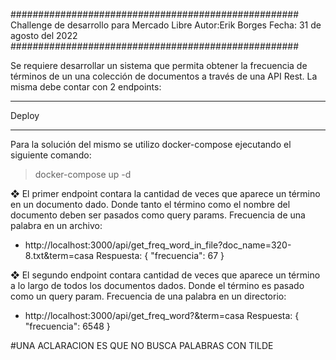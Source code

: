 ####################################################
Challenge de desarrollo para Mercado Libre 
Autor:Erik Borges
Fecha: 31 de agosto del 2022
####################################################

Se requiere desarrollar un sistema que permita obtener la frecuencia de términos de un una
colección de documentos a través de una API Rest. La misma debe contar con 2 endpoints:


******************************************
Deploy
******************************************

Para la solución del mismo se utilizo docker-compose ejecutando el siguiente comando:
> docker-compose up -d

❖ El primer endpoint contara la cantidad de veces que aparece un término en un documento
dado. Donde tanto el término como el nombre del documento deben ser pasados
como query params.
Frecuencia de una palabra en un archivo:
- http://localhost:3000/api/get_freq_word_in_file?doc_name=320-8.txt&term=casa
Respuesta: { "frecuencia": 67 }


❖ El segundo endpoint contara cantidad de veces que aparece un término a lo largo de todos
los documentos dados. Donde el término es pasado como un query param.
Frecuencia de una palabra en un directorio:
- http://localhost:3000/api/get_freq_word?&term=casa
Respuesta: { "frecuencia": 6548 }

#UNA ACLARACION ES QUE NO BUSCA PALABRAS CON TILDE